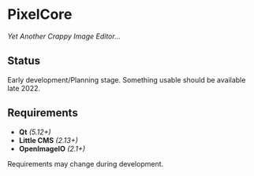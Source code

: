 # PixelCore

*Yet Another Crappy Image Editor...*

## Status

Early development/Planning stage. Something usable should be available late 2022.

## Requirements

 * **Qt** *(5.12+)*
 * **Little CMS** *(2.13+)*
 * **OpenImageIO** *(2.1+)*

 Requirements may change during development.

